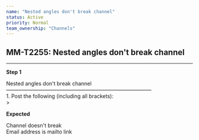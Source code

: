 ```yaml
---
name: "Nested angles don't break channel"
status: Active
priority: Normal
team_ownership: "Channels"
---
```


## MM-T2255: Nested angles don't break channel

---

**Step 1**

Nested angles don't break channel\
————————————————————————————\
1\. Post the following (including all brackets):\
\>

**Expected**

Channel doesn't break\
Email address is mailto link
